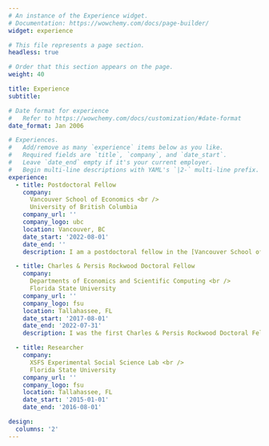 ```yaml
---
# An instance of the Experience widget.
# Documentation: https://wowchemy.com/docs/page-builder/
widget: experience

# This file represents a page section.
headless: true

# Order that this section appears on the page.
weight: 40

title: Experience
subtitle:

# Date format for experience
#   Refer to https://wowchemy.com/docs/customization/#date-format
date_format: Jan 2006

# Experiences.
#   Add/remove as many `experience` items below as you like.
#   Required fields are `title`, `company`, and `date_start`.
#   Leave `date_end` empty if it's your current employer.
#   Begin multi-line descriptions with YAML's `|2-` multi-line prefix.
experience:
  - title: Postdoctoral Fellow
    company: 
      Vancouver School of Economics <br />
      University of British Columbia
    company_url: ''
    company_logo: ubc
    location: Vancouver, BC
    date_start: '2022-08-01'
    date_end: ''
    description: I am a postdoctoral fellow in the [Vancouver School of Economics](https://economics.ubc.ca) and the [Center for Innovative Data in Economics Research (CIDER)](https://economics.ubc.ca/cider/research-activity/) at UBC

  - title: Charles & Persis Rockwood Doctoral Fellow 
    company: 
      Departments of Economics and Scientific Computing <br />
      Florida State University
    company_url: ''
    company_logo: fsu
    location: Tallahassee, FL
    date_start: '2017-08-01'
    date_end: '2022-07-31'
    description: I was the first Charles & Persis Rockwood Doctoral Fellow and a Research Fellow of the L. Charles Hilton Center in the Departments of [Economics](https://coss.fsu.edu/economics/) and [Scientific Computing](https://sc.fsu.edu/) at FSU.

  - title: Researcher
    company: 
      XSFS Experimental Social Science Lab <br />
      Florida State University
    company_url: ''
    company_logo: fsu
    location: Tallahassee, FL
    date_start: '2015-01-01'
    date_end: '2016-08-01'

design:
  columns: '2'
---
```

